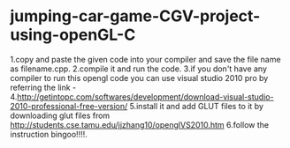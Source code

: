 # jumping-car-game-CGV-project-using-openGL-C
1.copy and paste the given code into your compiler and save the file name as filename.cpp. 2.compile it and run the code. 3.if you don't have any compiler to run this opengl code you can use visual studio 2010 pro by referring the link - 4.http://getintopc.com/softwares/development/download-visual-studio-2010-professional-free-version/ 5.install it and add GLUT files to it by downloading glut files from http://students.cse.tamu.edu/jjzhang10/openglVS2010.htm 6.follow the instruction bingoo!!!!.
